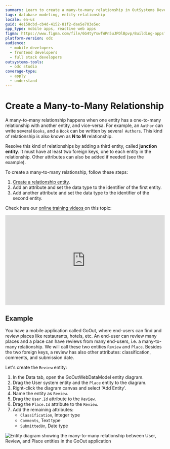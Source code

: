 ```yaml
---
summary: Learn to create a many-to-many relationship in OutSystems Developer Cloud (ODC) using a junction entity.
tags: database modeling, entity relationship
locale: en-us
guid: 4e158cbd-cb4d-4152-81f2-dae5e703e5ec
app_type: mobile apps, reactive web apps
figma: https://www.figma.com/file/6G4tyYswfWPn5uJPDlBpvp/Building-apps?type=design&node-id=3202%3A7449&t=ZwHw8hXeFhwYsO5V-1
platform-version: odc
audience:
  - mobile developers
  - frontend developers
  - full stack developers
outsystems-tools:
  - odc studio
coverage-type:
  - apply
  - understand
---
```


# Create a Many-to-Many Relationship

A many-to-many relationship happens when one entity has a one-to-many relationship with another entity, and vice-versa. For example, an `Author` can write several `Books`, and a `Book` can be written by several` Authors`. This kind of relationship is also known as **N to M** relationship.

Resolve this kind of relationships by adding a third entity, called **junction entity**. It must have at least two foreign keys, one to each entity in the relationship. Other attributes can also be added if needed (see the example).

To create a many-to-many relationship, follow these steps:
    
1. [Create a relationship entity](../entity-create.md).
1. Add an attribute and set the data type to the identifier of the first entity.
1. Add another attribute and set the data type to the identifier of the second entity.

Check here our [online training videos ](https://learn.outsystems.com/training/journeys/modeling-data-relationships-642/many-to-many-relationship/odc/447) on this topic:

<div style="padding:56.25% 0 0 0;position:relative;"><iframe src="https://player.vimeo.com/video/874762411?badge=0&amp;autopause=0&amp;player_id=0&amp;app_id=58479" frameborder="0" allow="autoplay; fullscreen; picture-in-picture; clipboard-write" style="position:absolute;top:0;left:0;width:100%;height:100%;" title="Many-to-Many Relationship [en-US / 11]"></iframe></div><script src="https://player.vimeo.com/api/player.js"></script>


## Example

You have a mobile application called GoOut, where end-users can find and review places like restaurants, hotels, etc. An end-user can review many places and a place can have reviews from many end-users, i.e. a many-to-many relationship. We will call these two entities `Review` and `Place`. Besides the two foreign keys, a review has also other attributes: classification, comments, and submission date.

Let's create the `Review` entity:

1. In the Data tab, open the GoOutWebDataModel entity diagram.
1. Drag the User system entity and the `Place` entity to the diagram.
1. Right-click the diagram canvas and select 'Add Entity'.
1. Name the entity as `Review`.
1. Drag the `User.Id` attribute to the `Review`.
1. Drag the `Place.Id` attribute to the `Review`.
1. Add the remaining attributes:
    * `Classification`, Integer type
    * `Comments`, Text type
    * `SubmittedOn`, Date type

![Entity diagram showing the many-to-many relationship between User, Review, and Place entities in the GoOut application](images/many-to-many-relationship-1.png "Many-to-Many Relationship Entity Diagram")
